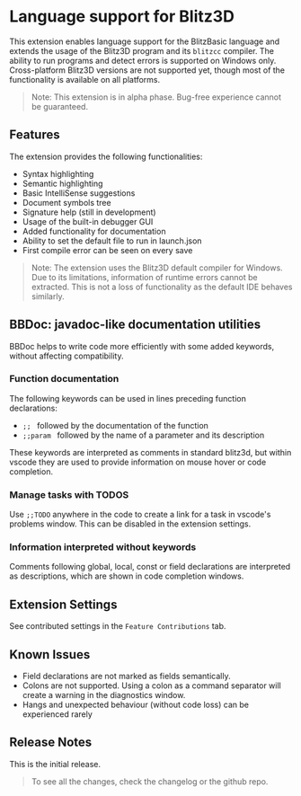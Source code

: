 # Language support for Blitz3D

This extension enables language support for the BlitzBasic language and extends the usage of the Blitz3D program and its `blitzcc` compiler.
The ability to run programs and detect errors is supported on Windows only. Cross-platform Blitz3D versions are not supported yet, though most of the functionality is available on all platforms.
> Note: This extension is in alpha phase. Bug-free experience cannot be guaranteed.

## Features

The extension provides the following functionalities:

- Syntax highlighting
- Semantic highlighting
- Basic IntelliSense suggestions
- Document symbols tree
- Signature help (still in development)
- Usage of the built-in debugger GUI
- Added functionality for documentation
- Ability to set the default file to run in launch.json
- First compile error can be seen on every save

> Note: The extension uses the Blitz3D default compiler for Windows. Due to its limitations, information of runtime errors cannot be extracted. This is not a loss of functionality as the default IDE behaves similarly.

## BBDoc: javadoc-like documentation utilities

BBDoc helps to write code more efficiently with some added keywords, without affecting compatibility.

### Function documentation

The following keywords can be used in lines preceding function declarations:

- `;; ` followed by the documentation of the function
- `;;param ` followed by the name of a parameter and its description

These keywords are interpreted as comments in standard blitz3d, but within vscode they are used to provide information on mouse hover or code completion.

### Manage tasks with TODOS

Use `;;TODO` anywhere in the code to create a link for a task in vscode's problems window. This can be disabled in the extension settings.

### Information interpreted without keywords

Comments following global, local, const or field declarations are interpreted as descriptions, which are shown in code completion windows.

## Extension Settings

See contributed settings in the `Feature Contributions` tab.

## Known Issues

 * Field declarations are not marked as fields semantically.
 * Colons are not supported. Using a colon as a command separator will create a warning in the diagnostics window.
 * Hangs and unexpected behaviour (without code loss) can be experienced rarely

## Release Notes
This is the initial release.
> To see all the changes, check the changelog or the github repo.